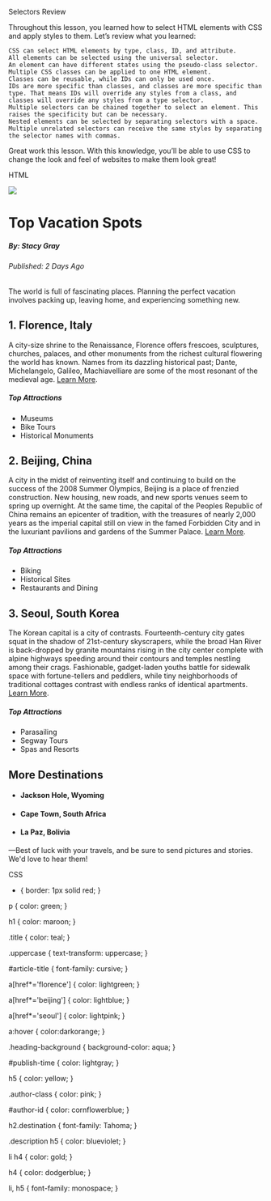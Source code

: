 Selectors
Review

Throughout this lesson, you learned how to select HTML elements with CSS and apply styles to them. Let’s review what you learned:

    CSS can select HTML elements by type, class, ID, and attribute.
    All elements can be selected using the universal selector.
    An element can have different states using the pseudo-class selector.
    Multiple CSS classes can be applied to one HTML element.
    Classes can be reusable, while IDs can only be used once.
    IDs are more specific than classes, and classes are more specific than type. That means IDs will override any styles from a class, and classes will override any styles from a type selector.
    Multiple selectors can be chained together to select an element. This raises the specificity but can be necessary.
    Nested elements can be selected by separating selectors with a space.
    Multiple unrelated selectors can receive the same styles by separating the selector names with commas.

Great work this lesson. With this knowledge, you’ll be able to use CSS to change the look and feel of websites to make them look great!



HTML

<!DOCTYPE html>
<html>

<head>
  <title>Vacation World</title>
  <link href='style.css' rel='stylesheet'>
</head>

<body>
  <img src='https://content.codecademy.com/courses/freelance-1/unit-2/explorer.jpeg' />
  <h1 class='title uppercase' id='article-title'>Top Vacation Spots</h1>
  <h5 class='author-class' id='author-id'>By: Stacy Gray</h5>
  <h6 id='publish-time'>Published: 2 Days Ago</h6>

  <p>The world is full of fascinating places. Planning the perfect vacation involves packing up, leaving home, and experiencing something new.</p>

  <h2 class='destination heading-background'>1. Florence, Italy</h2>
  <div class='description'>A city-size shrine to the Renaissance, Florence offers frescoes, sculptures, churches, palaces, and other monuments from the richest cultural flowering the world has known. Names from its dazzling historical past; Dante, Michelangelo, Galileo, Machiavelliare are some of the most resonant of the medieval age. <a href='https://www.nationalgeographic.com/travel/destination/florence' target='_blank'>Learn More</a>.
    <h5>Top Attractions</h5>
    <ul>
      <li>Museums</li>
      <li>Bike Tours</li>
      <li>Historical Monuments</li>
    </ul>
  </div>

  <h2 class='destination heading-background'>2. Beijing, China</h2>
  <div class='description'>A city in the midst of reinventing itself and continuing to build on the success of the 2008 Summer Olympics, Beijing is a place of frenzied construction. New housing, new roads, and new sports venues seem to spring up overnight. At the same time, the capital of the Peoples Republic of China remains an epicenter of tradition, with the treasures of nearly 2,000 years as the imperial capital still on view in the famed Forbidden City and in the luxuriant pavilions and gardens of the Summer Palace.
    <a href='https://www.nationalgeographic.com/travel/destination/beijing' target='_blank'>Learn More</a>.
    <h5>Top Attractions</h5>
    <ul>
      <li>Biking</li>
      <li>Historical Sites</li>
      <li>Restaurants and Dining</li>
    </ul>
  </div>

  <h2 class='destination heading-background'>3. Seoul, South Korea</h2>
  <div class='description'>The Korean capital is a city of contrasts. Fourteenth-century city gates squat in the shadow of 21st-century skyscrapers, while the broad Han River is back-dropped by granite mountains rising in the city center complete with alpine highways speeding around their contours and temples nestling among their crags. Fashionable, gadget-laden youths battle for sidewalk space with fortune-tellers and peddlers, while tiny neighborhoods of traditional cottages contrast with endless ranks of identical apartments.
    <a href='https://www.nationalgeographic.com/travel/destination/seoul' target='_blank'>Learn More</a>.
    <h5>Top Attractions</h5>
    <ul>
      <li>Parasailing</li>
      <li>Segway Tours</li>
      <li>Spas and Resorts</li>
    </ul>
  </div>

  <h2 class='heading-background'> More Destinations </h2>
  <ul>
    <li><h4 class='destination'>Jackson Hole, Wyoming</h4></li>
    <li><h4 class='destination'>Cape Town, South Africa</h4></li>
    <li><h4 class='destination'>La Paz, Bolivia</h4></li>
  </ul>

  <p>&mdash;Best of luck with your travels, and be sure to send pictures and stories. We'd love to hear them!</p>


</body>

</html>






CSS

* {
  border: 1px solid red;
}

p {
  color: green;
}

h1 {
  color: maroon;
}

.title {
  color: teal;
}

.uppercase {
  text-transform: uppercase;
}

#article-title {
  font-family: cursive;
}

a[href*='florence'] {
  color: lightgreen;
}

a[href*='beijing'] {
  color: lightblue;
}

a[href*='seoul'] {
  color: lightpink;
}

a:hover {
  color:darkorange;
}

.heading-background {
  background-color: aqua;
}

#publish-time {
  color: lightgray;
}

h5 {
  color: yellow;
}

.author-class {
  color: pink;
}

#author-id {
  color: cornflowerblue;
}

h2.destination {
  font-family: Tahoma;
}

.description h5 {
  color: blueviolet;
}

li h4 {
  color: gold;
}

h4 {
  color: dodgerblue;
}

li,
h5 {
  font-family: monospace;
}

